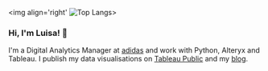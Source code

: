 <img align='right' ![Top Langs](https://github-readme-stats.vercel.app/api/top-langs/?username=lb930&theme=radical&title_color=8E2DE2&text_color=fff)>

### Hi, I'm Luisa! :wave:

I'm a Digital Analytics Manager at [adidas](https://www.adidas-group.com/en/) and work with Python, Alteryx and Tableau. I publish my data visualisations on [Tableau Public](https://public.tableau.com/profile/luisa6565#!/?newProfile=&activeTab=0) and my [blog](https://lb930.github.io/Data-Science-Blog/).


<!--
**lb930/lb930** is a ✨ _special_ ✨ repository because its `README.md` (this file) appears on your GitHub profile.

Here are some ideas to get you started:

- 🔭 I’m currently working on ...
- 🌱 I’m currently learning ...
- 👯 I’m looking to collaborate on ...
- 🤔 I’m looking for help with ...
- 💬 Ask me about ...
- 📫 How to reach me: ...
- 😄 Pronouns: ...
- ⚡ Fun fact: ...
-->
